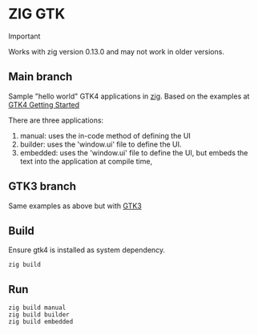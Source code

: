 # ZIG GTK

> [!IMPORTANT]  
> Works with zig version 0.13.0 and may not work in older versions.

## Main branch

Sample "hello world" GTK4 applications in [zig](https://ziglang.org/). Based on the examples at [GTK4 Getting Started](https://docs.gtk.org/gtk4/getting_started.html)

There are three applications:

1. manual: uses the in-code method of defining the UI
1. builder: uses the 'window.ui' file to define the UI.
1. embedded: uses the 'window.ui' file to define the UI, but embeds the text into the application at compile time,

## GTK3 branch

Same examples as above but with [GTK3](https://developer.gnome.org/gtk3/stable/gtk-getting-started.html)


## Build

Ensure gtk4 is installed as system dependency.

    zig build

## Run

    zig build manual
    zig build builder
    zig build embedded
